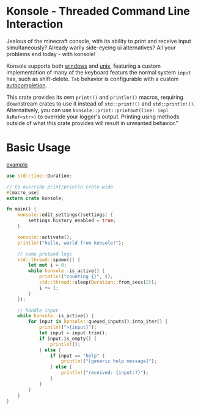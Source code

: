 # Konsole - Threaded Command Line Interaction
Jealous of the minecraft console, with its ability to print and receive input simultaneously?
Already warily side-eyeing ui alternatives? All your problems end today - with konsole!

Konsole supports both [windows](src/windows.rs) and [unix](src/unix.rs), featuring a custom implementation 
of many of the keyboard featurs the normal system `input` has, such as shift-delete.
`Tab` behavior is configurable with a custom [autocompletion](examples/example.rs).

This crate provides its own `print!()` and `println!()` macros, requiring downstream crates to use it instead of `std::print!()` and `std::println!()`.
Alternatively, you can use `konsole::print::printout(line: impl AsRef<str>)` to override your logger's output. Printing using methods outside of what
this crate provides will result in unwanted behavior."

# Basic Usage
[example](examples/example.rs)
```rs
use std::time::Duration;

// to override print/println crate-wide
#[macro_use]
extern crate konsole;

fn main() {
    konsole::edit_settings(|settings| {
        settings.history_enabled = true;
    }

    konsole::activate();
    println!("hello, world from konsole!");

    // some pretend-logs
    std::thread::spawn(|| {
        let mut i = 0;
        while konsole::is_active() {
            println!("counting {}", i);
            std::thread::sleep(Duration::from_secs(2));
            i += 1;
        }
    });

    // handle input
    while konsole::is_active() {
        for input in konsole::queued_inputs().into_iter() {
            println!(">{input}");
            let input = input.trim();
            if input.is_empty() {
                println!();
            } else {
                if input == "help" {
                    println!("[generic help message]");
                } else {
                    println!("received: {input:?}");
                }
            }
        }
    }
}
```